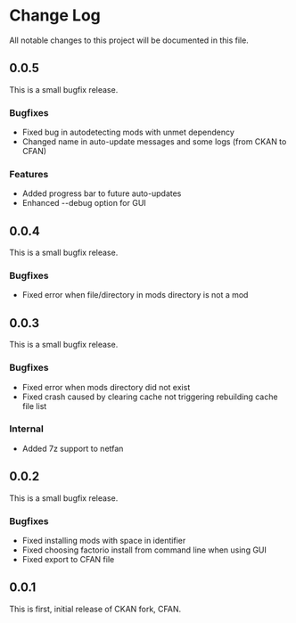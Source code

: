 # Change Log

All notable changes to this project will be documented in this file.

## 0.0.5
This is a small bugfix release.
### Bugfixes
- Fixed bug in autodetecting mods with unmet dependency
- Changed name in auto-update messages and some logs (from CKAN to CFAN)

### Features
- Added progress bar to future auto-updates
- Enhanced --debug option for GUI

## 0.0.4
This is a small bugfix release.
### Bugfixes
- Fixed error when file/directory in mods directory is not a mod

## 0.0.3
This is a small bugfix release.
### Bugfixes
- Fixed error when mods directory did not exist
- Fixed crash caused by clearing cache not triggering rebuilding cache file list

### Internal
- Added 7z support to netfan

## 0.0.2
This is a small bugfix release.
### Bugfixes
- Fixed installing mods with space in identifier
- Fixed choosing factorio install from command line when using GUI
- Fixed export to CFAN file

## 0.0.1
This is first, initial release of CKAN fork, CFAN. 